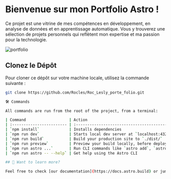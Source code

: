


# Bienvenue sur mon Portfolio Astro !

Ce projet est une vitrine de mes compétences en développement, en analyse de données et en apprentissage automatique. Vous y trouverez une sélection de projets personnels qui reflètent mon expertise et ma passion pour la technologie.

![portfolio](https://user-images.githubusercontent.com/357379/210779178-a98f0fb7-6b1a-4068-894c-8e1403e26654.jpg)

## Clonez le Dépôt

Pour cloner ce dépôt sur votre machine locale, utilisez la commande suivante :

```bash
git clone https://github.com/Rocles/Roc_Lesly_porte_folio.git

🛠️ Commands

All commands are run from the root of the project, from a terminal:

| Command                   | Action                                           |
| :------------------------ | :----------------------------------------------- |
| `npm install`             | Installs dependencies                            |
| `npm run dev`             | Starts local dev server at `localhost:4321`      |
| `npm run build`           | Build your production site to `./dist/`          |
| `npm run preview`         | Preview your build locally, before deploying     |
| `npm run astro ...`       | Run CLI commands like `astro add`, `astro check` |
| `npm run astro -- --help` | Get help using the Astro CLI                     |

## 👀 Want to learn more?

Feel free to check [our documentation](https://docs.astro.build) or jump into our [Discord server](https://astro.build/chat).
